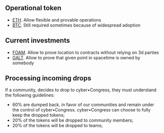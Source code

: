 ## Operational token

- [ETH](https://ethereum.org). Allow flexible and provable operations
- [BTC](https://bitcoin.org). Still required sometimes because of widespread adoption

## Current investments

- [FOAM](https://foam.space/). Allow to prove location to contracts without relying on 3d parties
- [GALT](http://galtproject.io/). Allow to prove that given point in spacetime is owned by somebody

## Processing incoming drops

If a community, decides to drop to cyber•Congress, they must understand the following guidelines:
- 60% are dumped back, in favor of our communities and remain under the control of cyber•Congress. cyber•Congress can choose to fully     keep the dropped tokens;
- 20% of the tokens will be dropped to community members;
- 20% of the tokens will be dropped to teams;
